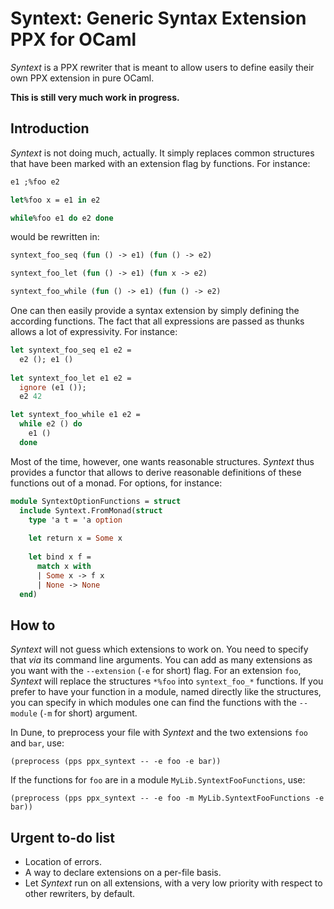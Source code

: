 Syntext: Generic Syntax Extension PPX for OCaml
===============================================

*Syntext* is a PPX rewriter that is meant to allow users to define easily their
own PPX extension in pure OCaml.

**This is still very much work in progress.**

Introduction
------------

*Syntext* is not doing much, actually. It simply replaces common structures that
have been marked with an extension flag by functions. For instance:

```ocaml
e1 ;%foo e2

let%foo x = e1 in e2

while%foo e1 do e2 done
```

would be rewritten in:

```ocaml
syntext_foo_seq (fun () -> e1) (fun () -> e2)

syntext_foo_let (fun () -> e1) (fun x -> e2)

syntext_foo_while (fun () -> e1) (fun () -> e2)
```

One can then easily provide a syntax extension by simply defining the according
functions. The fact that all expressions are passed as thunks allows a lot of
expressivity. For instance:

```ocaml
let syntext_foo_seq e1 e2 =
  e2 (); e1 ()
  
let syntext_foo_let e1 e2 =
  ignore (e1 ());
  e2 42

let syntext_foo_while e1 e2 =
  while e2 () do
    e1 ()
  done
```

Most of the time, however, one wants reasonable structures. *Syntext* thus
provides a functor that allows to derive reasonable definitions of these
functions out of a monad. For options, for instance:

```ocaml
module SyntextOptionFunctions = struct
  include Syntext.FromMonad(struct
    type 'a t = 'a option
    
    let return x = Some x
    
    let bind x f =
      match x with
      | Some x -> f x
      | None -> None
  end)
```

How to
------

*Syntext* will not guess which extensions to work on. You need to specify that
*via* its command line arguments. You can add as many extensions as you want
with the `--extension` (`-e` for short) flag. For an extension `foo`, *Syntext*
will replace the structures `*%foo` into `syntext_foo_*` functions. If you
prefer to have your function in a module, named directly like the structures,
you can specify in which modules one can find the functions with the `--module`
(`-m` for short) argument.

In Dune, to preprocess your file with *Syntext* and the two extensions `foo` and
`bar`, use:

```
(preprocess (pps ppx_syntext -- -e foo -e bar))
```

If the functions for `foo` are in a module `MyLib.SyntextFooFunctions`, use:

```
(preprocess (pps ppx_syntext -- -e foo -m MyLib.SyntextFooFunctions -e bar))
```

Urgent to-do list
-----------------

- Location of errors.
- A way to declare extensions on a per-file basis.
- Let *Syntext* run on all extensions, with a very low priority with respect to
  other rewriters, by default.
